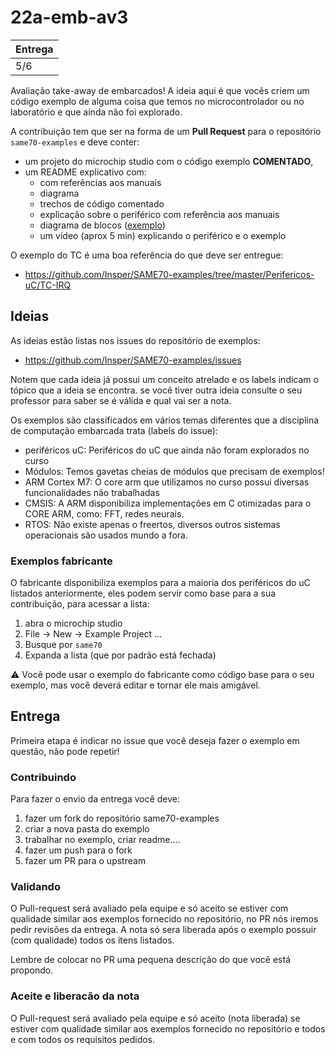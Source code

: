 # 22a-emb-av3

| Entrega |
|---------|
| 5/6     |

Avaliação take-away de embarcados! A ideia aqui é que vocês criem um código exemplo de alguma coisa que temos no microcontrolador ou no laboratório e que ainda não foi explorado. 

A contribuição tem que ser na forma de um **Pull Request** para o repositório `same70-examples` e deve conter:

- um projeto do microchip studio com o código exemplo **COMENTADO**, 
- um README explicativo com:
    - com referências aos manuais
    - diagrama 
    - trechos de código comentado
    - explicação sobre o periférico com referência aos manuais
    - diagrama de blocos ([exemplo](https://github.com/Insper/SAME70-examples/raw/master/Perifericos-uC/AFEC-Pin/doc/Diagrama_AFEC-Pin.svg))
    - um vídeo (aprox 5 min) explicando o periférico e o exemplo
    
O exemplo do TC é uma boa referência do que deve ser entregue:

- https://github.com/Insper/SAME70-examples/tree/master/Perifericos-uC/TC-IRQ

## Ideias

As ideias estão listas nos issues do repositório de exemplos:

- https://github.com/Insper/SAME70-examples/issues

Notem que cada ideia já possui um conceito atrelado e os labels indicam o tópico que a ideia se encontra.  se você tiver outra ideia consulte o seu professor para saber se é válida e qual vai ser a nota.

Os exemplos são classificados em vários temas diferentes que a disciplina de computação embarcada trata (labels do issue): 

- periféricos uC: Periféricos do uC que ainda não foram explorados no curso
- Módulos: Temos gavetas cheias de módulos que precisam de exemplos!
- ARM Cortex M7: O core arm que utilizamos no curso possui diversas funcionalidades não trabalhadas
- CMSIS: A ARM disponibiliza implementações em C otimizadas para o CORE ARM, como: FFT, redes neurais.
- RTOS: Não existe apenas o freertos, diversos outros sistemas operacionais são usados mundo a fora.

### Exemplos fabricante

O fabricante disponibiliza exemplos para a maioria dos periféricos do uC listados anteriormente, eles podem servir como base para a sua contribuição, para acessar a lista:

1. abra o microchip studio
1. File -> New -> Example Project ...
1. Busque por `same70`
1. Expanda a lista (que por padrão está fechada)

⚠️ Você pode usar o exemplo do fabricante como código base para o seu exemplo, mas você deverá editar e tornar ele mais amigável.

## Entrega

Primeira etapa é indicar no issue que você deseja fazer o exemplo em questão, não pode repetir! 

### Contribuindo

Para fazer o envio da entrega você deve:

1. fazer um fork do repositório same70-examples
1. criar a nova pasta do exemplo
1. trabalhar no exemplo, criar readme....
1. fazer um push para o fork
1. fazer um PR para o upstream 

### Validando

O Pull-request será avaliado pela equipe e só aceito se estiver com qualidade similar aos exemplos fornecido no repositório, no PR nós iremos pedir revisões da entrega. A nota só sera liberada após o exemplo possuir (com qualidade) todos os itens listados.

Lembre de colocar no PR uma pequena descrição do que você está propondo.

### Aceite e liberacão da nota

O Pull-request será avaliado pela equipe e só aceito (nota liberada) se estiver com qualidade similar aos exemplos fornecido no repositório e todos e com todos os requisitos pedidos.

